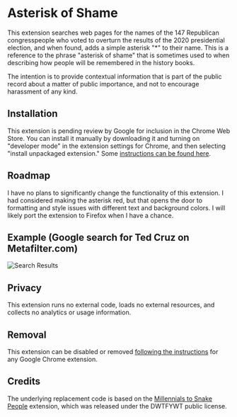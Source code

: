 # Asterisk of Shame 

This extension searches web pages for the names of the 147 Republican congresspeople who voted to overturn the results of the 2020 presidential election, and when found, adds a simple asterisk "*" to their name. This is a reference to the phrase "asterisk of shame" that is sometimes used to when describing how people will be remembered in the history books. 

The intention is to provide contextual information that is part of the public record about a matter of public importance, and not to encourage harassment of any kind. 

## Installation

This extension is pending review by Google for inclusion in the Chrome Web Store. You can install it manually by downloading it and turning on "developer mode" in the extension settings for Chrome, and then selecting "install unpackaged extension." Some [instructions can be found here](https://developer.chrome.com/docs/extensions/mv2/getstarted/#unpacked).

## Roadmap 

I have no plans to significantly change the functionality of this extension. I had considered making the asterisk red, but that opens the door to formatting and style issues with different text and background colors. I will likely port the extension to Firefox when I have a chance. 

## Example (Google search for Ted Cruz on Metafilter.com)

![Search Results](https://raw.githubusercontent.com/tomcburke/asterisk-of-shame/main/example.png)

## Privacy 

This extension runs no external code, loads no external resources, and collects no analytics or usage information.

## Removal 

This extension can be disabled or removed [following the instructions](https://support.google.com/chromebook/answer/2589434?hl=en) for any Google Chrome extension. 

## Credits

The underlying replacement code is based on the [Millennials to Snake People](https://github.com/ericwbailey/millennials-to-snake-people) extension, which was released under the DWTFYWT public license. 
